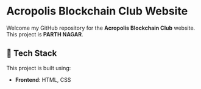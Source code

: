  # Acropolis Blockchain Club Website

Welcome my GitHub repository for the **Acropolis Blockchain Club** website. This project is **PARTH NAGAR**.

## 🚀 Tech Stack

This project is built using:

- **Frontend**: HTML, CSS